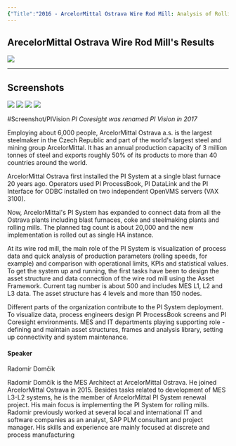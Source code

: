 ```yaml
---
{"Title":"2016 - ArcelorMittal Ostrava Wire Rod Mill: Analysis of Rolling Speed Parameters","Year":2016,"Industry":"Metals Mining & Materials","URL":"https://resources.osisoft.com/presentations/arcelormittal-ostrava-wire-rod-mill--analysis-of-rolling-speed-parameters/","PDF":"https://cdn.osisoft.com/osi/presentations/2016-users-conference-emea-berlin/2016-users-conference-emea-berlin-d2-Process-Industries-E060-ArecelorMittal-Ostrava-Wire-Rod-Mill-Domck-ArcelorMittal-Ostrava-Wire-Rod-Mill-Analysis-of-Rolling-Speed-Parameters.pdf","Company":"ArecelorMittal Ostrava Wire Rod Mill","Keywords":["Furnace","Golden Batch"],"dg-publish":true,"permalink":"/aveva/customer-stories/2016/2016-arecelor-mittal-ostrava-wire-rod-mill-arcelor-mittal-ostrava-wire-rod-mill-analysis-of-rolling-speed-parameters/","dgPassFrontmatter":true}
---
```


## ArecelorMittal Ostrava Wire Rod Mill's Results
![](https://i.imgur.com/UxOAh6j.png)

---
## Screenshots
![](https://i.imgur.com/0vd0GWN.png)
![](https://i.imgur.com/ghMOSCY.png)
![](https://i.imgur.com/PemR8k8.png)
![](https://i.imgur.com/rENhVN7.png)

#Screenshot/PIVision
*PI Coresight was renamed PI Vision in 2017*

Employing about 6,000 people, ArcelorMittal Ostrava a.s. is the largest steelmaker in the Czech Republic and part of the world's largest steel and mining group ArcelorMittal. It has an annual production capacity of 3 million tonnes of steel and exports roughly 50% of its products to more than 40 countries around the world.

ArcelorMittal Ostrava first installed the PI System at a single blast furnace 20 years ago. Operators used PI ProcessBook, PI DataLink and the PI Interface for ODBC installed on two independent OpenVMS servers (VAX 3100).

Now, ArcelorMittal's PI System has expanded to connect data from all the Ostrava plants including blast furnaces, coke and steelmaking plants and rolling mills. The planned tag count is about 20,000 and the new implementation is rolled out as single HA instance.

At its wire rod mill, the main role of the PI System is visualization of process data and quick analysis of production parameters (rolling speeds, for example) and comparison with operational limits, KPIs and statistical values. To get the system up and running, the first tasks have been to design the asset structure and data connection of the wire rod mill using the Asset Framework. Current tag number is about 500 and includes MES L1, L2 and L3 data. The asset structure has 4 levels and more than 150 nodes.

Different parts of the organization contribute to the PI System deployment. To visualize data, process engineers design PI ProcessBook screens and PI Coresight environments. MES and IT departments playing supporting role - defining and maintain asset structures, frames and analysis library, setting up connectivity and system maintenance.

#### Speaker

Radomír Domčík

Radomír Domčík is the MES Architect at ArcelorMittal Ostrava. He joined ArcelorMittal Ostrava in 2015. Besides tasks related to development of MES L3-L2 systems, he is the member of ArcelorMittal PI System renewal project. His main focus is implementing the PI System for rolling mills. Radomir previously worked at several local and international IT and software companies as an analyst, SAP PLM consultant and project manager. His skills and experience are mainly focused at discrete and process manufacturing